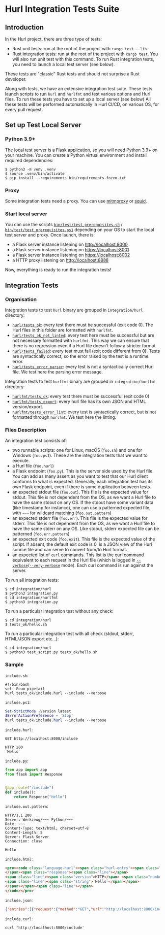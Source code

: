 # Hurl Integration Tests Suite

## Introduction

In the Hurl project, there are three type of tests:

- Rust unit tests: run at the root of the project with `cargo test --lib`
- Rust integration tests: run at the root of the project with `cargo test`. You will also run unit test with this command. 
To run Rust integration tests, you need to launch a local test server (see below).

These tests are "classic" Rust tests and should not surprise a Rust developer.

Along with tests, we have an extensive integration test suite. These tests launch scripts to run `hurl` and
`hurlfmt` and test various options and Hurl files. To run these tests you have to set up a local server (see below)
All these tests will be performed automatically in Hurl CI/CD, on various OS, for every pull request. 


## Set up Test Local Server

### Python 3.9+

The local test server is a Flask application, so you will need Python 3.9+ on your machine. You can create a Python
virtual environment and install required dependencies:

```shell
$ python3 -m venv .venv
$ source .venv/bin/activate
$ pip install --requirements bin/requirements-fozen.txt
```

### Proxy

Some integration tests need a proxy. You can use [mitmproxy] or [squid].

### Start local server

You can use the scripts [`bin/test/test_prerequisites.sh`] / [`bin/test/test_prerequisites.ps1`] depending on your OS to start the 
local test server and proxy. Once launch, there is:

- a Flask server instance listening on <http://localhost:8000>
- a Flask server instance listening on <https://localhost:8001>
- a Flask server instance listening on <https://localhost:8002>
- a HTTP proxy listening on <http://localhost:8888>

Now, everything is ready to run the integration tests!

## Integration Tests

### Organisation

Integration tests to test `hurl` binary are grouped in `integration/hurl` directory:

- [`hurl/tests_ok`]: every test there must be successful (exit code 0). The Hurl files in this folder are formatted with `hurlfmt`.
- [`hurl/tests_ok_not_linted`]: every test here must be successful but are not necessary formatted with `hurlfmt`. This way we can 
ensure that there is no regression even if a Hurl file doesn't follow a stricter format.
- [`hurl/tests_failed`]: every test must fail (exit code different from 0). Tests are syntactically correct, so the error
raised by the test is a runtime error.
- [`hurl/tests_error_parser`]: every test is not a syntactically correct Hurl file. We test here the parsing error message.


Integration tests to test `hurlfmt` binary are grouped in `integration/hurlfmt` directory:

- [`hurlfmt/tests_ok`]: every test there must be successful (exit code 0)
- [`hurlfmt/tests_export`]: every hurl file has its own JSON and HTML version/export.
- [`hurlfmt/tests_error_lint`]: every test is syntactically correct, but is not formatted through `hurlfmt`. We test here the linting.


### Files Description

An integration test consists of:

- two runnable scripts: one for Linux, macOS (`foo.sh`) and one for Windows (`foo.ps1`). These are the 
integration tests that we want to execute.
- a Hurl file (`foo.hurl`)
- a Flask endpoint (`foo.py`). This is the server side used by the Hurl file. You can add as many assert as you want 
to test that our Hurl client conforms to what is expected. Generally, each integration test has its own Flask endpoint, 
even if there is some duplication between tests.
- an expected stdout file (`foo.out`). This file is the expected value for stdout. This file is not dependent from the OS, as we
want a Hurl file to have the same stdout on any OS. If the stdout have some variant data (like timestamp for instance), one 
can use a patterned expected file, with `~~~` for wildcard matching (`foo.out.pattern`)
- an expected stderr file (`foo.err`). This file is the expected value for stderr. This file is not dependent from the OS, as we
  want a Hurl file to have the same stderr on any OS. Like stdout, stderr expected file can be patterned (`foo.err.pattern`)
- an expected exit code (`foo.exit`). This file is the expected value of the script. If absent, the default exit code is 0.
is a JSON view of the Hurl source file and can serve to convert from/to Hurl format.
- an expected list of `curl` commands. This list is the curl command equivalent to each request in the Hurl file
(which is logged in [`--verbose`]/[`--very-verbose`] mode). Each curl command is run against the server.

To run all integration tests:

```shell
$ cd integration/hurl
$ python3 integration.py
$ cd integration/hurlfmt
$ python3 integration.py
```

To run a particular integration test without any check:

```shell
$ cd integration/hurl
$ tests_ok/hello.sh
```

To run a particular integration test with all check (stdout, stderr, HTML/JSON export etc...):

```shell
$ cd integration/hurl
$ python3 test_script.py tests_ok/hello.sh
```

### Sample

`include.sh`:

```shell
#!/bin/bash
set -Eeuo pipefail
hurl tests_ok/include.hurl --include --verbose
```

`include.ps1`:

```powershell
Set-StrictMode -Version latest
$ErrorActionPreference = 'Stop'
hurl tests_ok/include.hurl --include --verbose
```

`include.hurl`:

```hurl
GET http://localhost:8000/include

HTTP 200
`Hello`
```

`include.py`:

```python
from app import app
from flask import Response


@app.route("/include")
def include():
    return Response("Hello")
```

`include.out.pattern`:

```
HTTP/1.1 200
Server: Werkzeug/~~~ Python/~~~
Date: ~~~
Content-Type: text/html; charset=utf-8
Content-Length: 5
Server: Flask Server
Connection: close

Hello
```

`include.html`: 

```html
<pre><code class="language-hurl"><span class="hurl-entry"><span class="request"><span class="line"><span class="method">GET</span> <span class="url">http://localhost:8000/include</span></span>
</span><span class="response"><span class="line"></span>
<span class="line"><span class="version">HTTP</span> <span class="number">200</span></span>
<span class="line"><span class="string">`Hello`</span></span>
</span></span><span class="line"></span>
</code></pre>
```

`include.json`:

```json
{"entries":[{"request":{"method":"GET","url":"http://localhost:8000/include"},"response":{"status":200,"body":{"type":"text","value":"Hello"}}}]}
```

`include.curl`:

```
curl 'http://localhost:8000/include'
```

[mitmproxy]: https://mitmproxy.org
[squid]: http://www.squid-cache.org
[`--json`]: /docs/manual.md#json
[`bin/test/test_prerequisites.sh`]: /bin/test/test_prerequisites.sh
[`bin/test/test_prerequisites.ps1`]: /bin/test/test_prerequisites.ps1
[`hurl/tests_ok`]: /integration/hurl/tests_ok
[`hurl/tests_ok_not_linted`]: /integration/hurl/tests_ok_not_linted
[`hurl/tests_failed`]: /integration/hurl/tests_failed
[`hurl/tests_error_parser`]: /integration/hurl/tests_error_parser
[`hurlfmt/tests_ok`]: /integration/hurlfmt/tests_ok
[`hurlfmt/tests_export`]: /integration/hurlfmt/tests_export
[`hurlfmt/tests_error_lint`]: /integration/hurlfmt/tests_error_lint
[`--verbose`]: /docs/manual.md#verbose
[`--very-verbose`]: /docs/manual.md#very-verbose